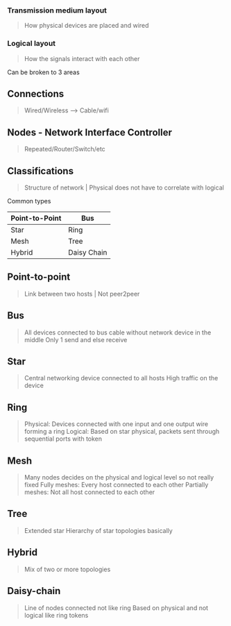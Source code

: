 ### Transmission medium layout
>How physical devices are placed and wired
### Logical layout
>How the signals interact with each other

Can be broken to 3 areas
## Connections
>Wired/Wireless --> Cable/wifi
## Nodes - Network Interface Controller
>Repeated/Router/Switch/etc
## Classifications
> Structure of network | Physical does not have to correlate with logical

Common types

| Point-to-Point | Bus         |
| -------------- | ----------- |
| Star           | Ring        |
| Mesh           | Tree        |
| Hybrid         | Daisy Chain |
## Point-to-point
> Link between two hosts | Not peer2peer

## Bus
> All devices connected to bus cable without network device in the middle
> Only 1 send and else receive

## Star
> Central networking device connected to all hosts
> High traffic on the device

## Ring
> Physical: Devices connected with one input and one output wire forming a ring
> Logical: Based on star physical, packets sent through sequential ports with token

## Mesh
> Many nodes decides on the physical and logical level so not really fixed
> Fully meshes: Every host connected to each other
> Partially meshes: Not all host connected to each other

## Tree
> Extended star
> Hierarchy of star topologies basically

## Hybrid
> Mix of two or more topologies

## Daisy-chain
> Line of nodes connected not like ring
> Based on physical and not logical like ring tokens
